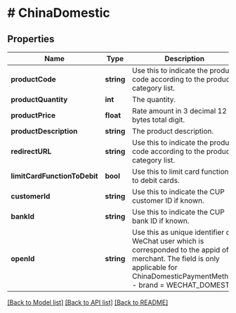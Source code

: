 # # ChinaDomestic

## Properties

Name | Type | Description | Notes
------------ | ------------- | ------------- | -------------
**productCode** | **string** | Use this to indicate the product code according to the product category list. | 
**productQuantity** | **int** | The quantity. | 
**productPrice** | **float** | Rate amount in 3 decimal 12 bytes total digit. | 
**productDescription** | **string** | The product description. | 
**redirectURL** | **string** | Use this to indicate the product code according to the product category list. | 
**limitCardFunctionToDebit** | **bool** | Use this to limit card functions to debit cards. | [optional] 
**customerId** | **string** | Use this to indicate the CUP customer ID if known. | [optional] 
**bankId** | **string** | Use this to indicate the CUP bank ID if known. | [optional] 
**openId** | **string** | Use this as unique identifier of WeChat user which is corresponded to the appid of merchant. The field is only applicable for ChinaDomesticPaymentMethod - brand &#x3D; WECHAT_DOMESTIC | [optional] 

[[Back to Model list]](../../README.md#documentation-for-models) [[Back to API list]](../../README.md#documentation-for-api-endpoints) [[Back to README]](../../README.md)


